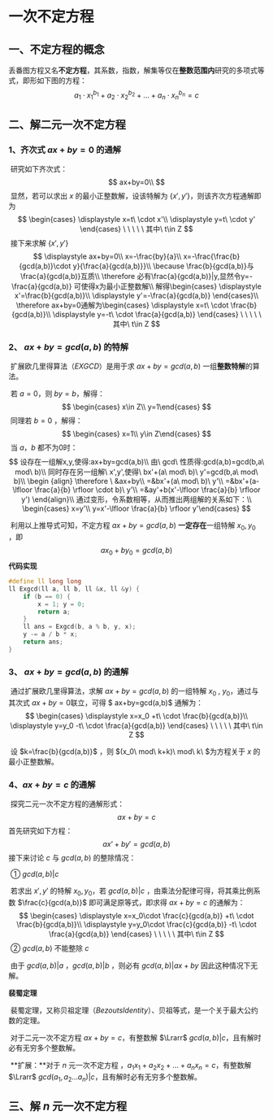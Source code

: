 # 一次不定方程

## 一、**不定方程的概念**

​		丢番图方程又名**不定方程**，其系数，指数，解集等仅在**整数范围内**研究的多项式等式，即形如下图的方程：
$$
a_1\cdot x_1^{b_1}+a_2\cdot x_2^{b_2}+\dots +a_n\cdot x_n^{b_n}=c
$$

## 二、解二元一次不定方程

### 1、齐次式 $ax+by=0$ 的通解

​		研究如下齐次式：
$$
ax+by=0\\
$$
​		显然，若可以求出 $x$ 的最小正整数解，设该特解为 $\{x',y'\}$，则该齐次方程通解即为
$$
\begin{cases} 
\displaystyle x=t\ \cdot x'\\
\displaystyle y=t\ \cdot y'
\end{cases}
\ \ \ \ \ 其中\ t\in Z
$$
​		接下来求解 $\{x',y'\}$
$$
\displaystyle ax+by=0\\
x=-\frac{by}{a}\\
x=-\frac{\frac{b}{gcd(a,b)}\cdot y}{\frac{a}{gcd(a,b)}}\\
\because \frac{b}{gcd(a,b)}与 \frac{a}{gcd(a,b)}互质\\
\therefore 必有\frac{a}{gcd(a,b)}|y,显然令y=-\frac{a}{gcd(a,b)} 可使得x为最小正整数解\\
解得\begin{cases} 
\displaystyle x'=\frac{b}{gcd(a,b)}\\
\displaystyle y'=-\frac{a}{gcd(a,b)}
\end{cases}\\
\therefore ax+by=0通解为\begin{cases} 
\displaystyle x=t\ \cdot \frac{b}{gcd(a,b)}\\
\displaystyle y=-t\ \cdot \frac{a}{gcd(a,b)}
\end{cases}
\ \ \ \ \ 其中\ t\in Z
$$

### 2、 $ax+by=gcd(a,b)$ 的特解

​		扩展欧几里得算法（$EXGCD$）是用于求 $ax+by=gcd(a,b)$ 一组**整数特解**的算法。

​		若 $a=0$，则 $by=b$，解得：
$$
\begin{cases} x\in Z\\ y=1\end{cases}
$$
​		同理若 $b=0$ ，解得：
$$
\begin{cases} x=1\\ y\in Z\end{cases}
$$
​		当 $a$，$b$ 都不为$0$时：
$$
设存在一组解x,y,使得:ax+by=gcd(a,b)\\
由\ gcd\ 性质得:gcd(a,b)=gcd(b,a\ mod\ b)\\
同时存在另一组解\ x',y',使得\ bx'+(a\ mod\ b)\ y'=gcd(b,a\ mod\ b)\\
\begin {align}
\therefore \ &ax+by\\
=&bx'+(a\ mod\ b)\ y'\\
=&bx'+(a-\lfloor \frac{a}{b} \rfloor \cdot b)\ y'\\
=&ay'+b(x'-\lfloor \frac{a}{b} \rfloor y')
\end{align}\\
通过变形，令系数相等，从而推出两组解的关系如下：\\
\begin{cases} x=y'\\ y=x'-\lfloor \frac{a}{b} \rfloor y'\end{cases}
$$

​		利用以上推导式可知，不定方程 $ax+by=gcd(a,b)$ **一定存在**一组特解 $x_0,y_0$ ，即 
$$
ax_0+by_0=gcd(a,b)
$$
**代码实现**

```c++
#define ll long long
ll Exgcd(ll a, ll b, ll &x, ll &y) {
    if (b == 0) {
        x = 1; y = 0;
        return a;
    }
    ll ans = Exgcd(b, a % b, y, x);
    y -= a / b * x;
    return ans;
}
```

### 3、 $ax+by=gcd(a,b)$ 的通解

​		通过扩展欧几里得算法，求解 $ax+by=gcd(a,b)$ 的一组特解 $x_0$ , $y_0$，通过与其次式 $ax+by=0$联立，可得 $ ax+by=gcd(a,b)$ 通解为：
$$
\begin{cases} 
\displaystyle x=x_0 +t\ \cdot \frac{b}{gcd(a,b)}\\
\displaystyle y=y_0 -t\ \cdot \frac{a}{gcd(a,b)}
\end{cases}
\ \ \ \ \ 其中\ t\in Z
$$

​		设 $k=\frac{b}{gcd(a,b)}$ ，则 $(x_0\ mod\ k+k)\ mod\ k\ $为方程关于 $x$ 的最小正整数解。

### 4、$ax+by=c$ 的通解

​		探究二元一次不定方程的通解形式：
$$
ax+by=c
$$
​		首先研究如下方程：
$$
ax’+by'=gcd(a,b)
$$
​		接下来讨论 $c$ 与 $gcd(a,b)$ 的整除情况：

​		① $gcd(a,b)|c$

​		若求出 $x',y'$ 的特解 $x_0,y_0$，若 $gcd(a,b)|c$ ，由乘法分配律可得，将其乘比例系数 $\frac{c}{gcd(a,b)}$ 即可满足原等式，即求得 $ax+by=c$ 的通解为：
$$
\begin{cases} 
\displaystyle x=x_0\cdot \frac{c}{gcd(a,b)} +t\ \cdot \frac{b}{gcd(a,b)}\\
\displaystyle y=y_0\cdot \frac{c}{gcd(a,b)} -t\ \cdot \frac{a}{gcd(a,b)}
\end{cases}
\ \ \ \ \ 其中\ t\in Z
$$
​		② $gcd(a,b)$ 不能整除 $c$

​		由于 $gcd(a,b)|a$ ，$gcd(a,b)|b$ ，则必有  $gcd(a,b)|ax+by$  因此这种情况下无解。 

**裴蜀定理**

​		裴蜀定理，又称贝祖定理（$Bezouts Identity$）、贝祖等式，是一个关于最大公约数的定理。

​		对于二元一次不定方程 $ax+by=c$，有整数解 $\Lrarr$ $gcd(a,b)|c$，且有解时必有无穷多个整数解。

​		**扩展：**对于 $n$ 元一次不定方程 ，$a_1x_1+a_2x_2+...+a_nx_n=c$，有整数解  $\Lrarr$ $gcd(a_1,a_2...a_n)|c$，且有解时必有无穷多个整数解。

## 三、解 $n$ 元一次不定方程
